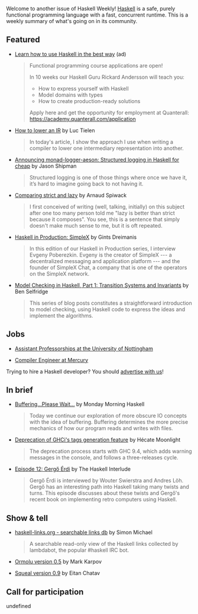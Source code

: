 Welcome to another issue of Haskell Weekly!
[Haskell](https://www.haskell.org) is a safe, purely functional programming language with a fast, concurrent runtime.
This is a weekly summary of what's going on in its community.

## Featured

- [Learn how to use Haskell in the best way](https://academy.quanterall.com/application) (ad)
  > Functional programming course applications are open!
  >
  > In 10 weeks our Haskell Guru Rickard Andersson will teach you:
  >
  > - How to express yourself with Haskell
  > - Model domains with types
  > - How to create production-ready solutions
  >
  > Apply here аnd get the opportunity for employment at Quanterall: <https://academy.quanterall.com/application>

- [How to lower an IR](https://luctielen.com/posts/how-to-lower-an-ir/) by Luc Tielen
  > In today's article, I show the approach I use when writing a compiler to lower one intermediary representation into another.

- [Announcing monad-logger-aeson: Structured logging in Haskell for cheap](https://jship.github.io/posts/2022-05-17-announcing-monad-logger-aeson/) by Jason Shipman
  > Structured logging is one of those things where once we have it, it’s hard to imagine going back to not having it.

- [Comparing strict and lazy](https://www.tweag.io/blog/2022-05-12-strict-vs-lazy/) by Arnaud Spiwack
  > I first conceived of writing (well, talking, initially) on this subject after one too many person told me "lazy is better than strict because it composes". You see, this is a sentence that simply doesn't make much sense to me, but it is oft repeated.

- [Haskell in Production: SimpleX](https://serokell.io/blog/haskell-in-production-simplex) by Gints Dreimanis
  > In this edition of our Haskell in Production series, I interview Evgeny Poberezkin. Evgeny is the creator of SimpleX --- a decentralized messaging and application platform --- and the founder of SimpleX Chat, a company that is one of the operators on the SimpleX network.

- [Model Checking in Haskell, Part 1: Transition Systems and Invariants](https://benjaminselfridge.github.io/posts/2022-05-10-model-checking-1.html) by Ben Selfridge
  > This series of blog posts constitutes a straightforward introduction to model checking, using Haskell code to express the ideas and implement the algorithms.

## Jobs

- [Assistant Professorships at the University of Nottingham](https://www.cs.nott.ac.uk/~pszgmh/advert.html)

- [Compiler Engineer at Mercury](https://mercury.com/jobs/ghc-compiler-engineer)

Trying to hire a Haskell developer?
You should [advertise with us](https://haskellweekly.news/advertising.html)!

## In brief

- [Buffering...Please Wait...](https://mmhaskell.com/blog/2022/5/16/bufferingplease-wait) by Monday Morning Haskell
  > Today we continue our exploration of more obscure IO concepts with the idea of buffering. Buffering determines the more precise mechanics of how our program reads and writes with files.

- [Deprecation of GHCi's tags generation feature](https://discourse.haskell.org/t/deprecation-of-ghcis-tags-generation-feature-starting-with-ghc-9-4/4535?u=taylorfausak) by Hécate Moonlight
  > The deprecation process starts with GHC 9.4, which adds warning messages in the console, and follows a three-releases cycle.

- [Episode 12: Gergő Érdi](https://haskell.foundation/podcast/12/) by The Haskell Interlude
  > Gergő Érdi is interviewed by Wouter Swierstra and Andres Löh. Gergő has an interesting path into Haskell taking many twists and turns. This episode discusses about these twists and Gergő's recent book on implementing retro computers using Haskell.

## Show & tell

- [haskell-links.org - searchable links db](https://discourse.haskell.org/t/ann-haskell-links-org-searchable-links-db/4542?u=taylorfausak) by Simon Michael
  > A searchable read-only view of the Haskell links collected by lambdabot, the popular #haskell IRC bot.

- [Ormolu version 0.5](https://github.com/tweag/ormolu/blob/25b04d45b4f3e8db81bc4a863f2fededda7bc384/CHANGELOG.md#ormolu-0500) by Mark Karpov

- [Squeal version 0.9](https://github.com/morphismtech/squeal/blob/599ebb9a0036ac7e5627be980a2a8de1a38ea4f0/RELEASE%20NOTES.md#version-0900) by Eitan Chatav

## Call for participation

undefined
